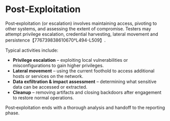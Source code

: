 # Post‑Exploitation

Post‑exploitation (or escalation) involves maintaining access, pivoting to other systems, and assessing the extent of compromise.  Testers may attempt privilege escalation, credential harvesting, lateral movement and persistence【776739838610670†L494-L509】.

Typical activities include:

- **Privilege escalation** – exploiting local vulnerabilities or misconfigurations to gain higher privileges.
- **Lateral movement** – using the current foothold to access additional hosts or services on the network.
- **Data exfiltration & impact assessment** – determining what sensitive data can be accessed or extracted.
- **Cleanup** – removing artifacts and closing backdoors after engagement to restore normal operations.

Post‑exploitation ends with a thorough analysis and handoff to the reporting phase.
